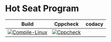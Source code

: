 # Hot Seat Program



|Build|Cppcheck|codacy|
|:--:|:--:|:--:|
|[![Compile-Linux](https://github.com/Chaitu2134/Embedded_C/actions/workflows/Compile.yml/badge.svg)](https://github.com/Chaitu2134/Embedded_C/actions/workflows/Compile.yml)|[![Cppcheck](https://github.com/Chaitu2134/Embedded_C/actions/workflows/CodeQuality.yml/badge.svg)](https://github.com/Chaitu2134/Embedded_C/actions/workflows/CodeQuality.yml)| 


